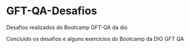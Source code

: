 # GFT-QA-Desafios
Desafios realizados do Bootcamp GFT-QA da dio

Concluido os desafios e alguns exercícios do Bootcamp da DIO GFT QA
